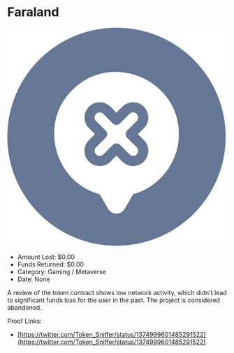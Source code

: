 # Faraland
![Faraland](/rektimages/Faraland.png)
- Amount Lost: $0.00
- Funds Returned: $0.00
- Category: Gaming / Metaverse
- Date: None

A review of the token contract shows low network activity, which didn't lead to significant funds loss for the user in the past. The project is considered abandoned.

  



Proof Links:
- [https://twitter.com/Token_Sniffer/status/1374999601485291522](https://twitter.com/Token_Sniffer/status/1374999601485291522)


